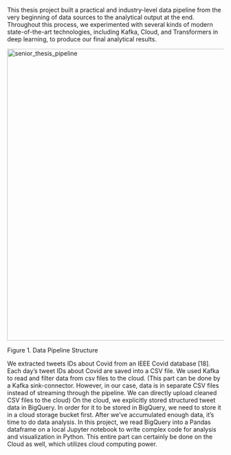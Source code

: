 This thesis project built a practical and industry-level data pipeline from the very beginning of data sources to the analytical output at the end. Throughout this process, we experimented with several kinds of modern state-of-the-art technologies, including Kafka, Cloud, and Transformers in deep learning, to produce our final analytical results. 

<img width="678" alt="senior_thesis_pipeline" src="https://github.com/Mark10667/covid_sentiment_twitter/assets/33364324/022d313e-8280-4e02-8817-bb2ae3e3c77c">

Figure 1. Data Pipeline Structure 

We extracted tweets IDs about Covid from an IEEE Covid database [18]. Each day’s tweet IDs about Covid are saved into a CSV file. We used Kafka to read and filter data from csv files to the cloud. (This part can be done by a Kafka sink-connector. However, in our case, data is in separate CSV files instead of streaming through the pipeline. We can directly upload cleaned CSV files to the cloud)
On the cloud, we explicitly stored structured tweet data in BigQuery. In order for it to be stored in BigQuery, we need to store it in a cloud storage bucket first. 
After we’ve accumulated enough data, it’s time to do data analysis. In this project, we read BigQuery into a Pandas dataframe on a local Jupyter notebook to write complex code for analysis and visualization in Python. This entire part can certainly be done on the Cloud as well, which utilizes cloud computing power. 
